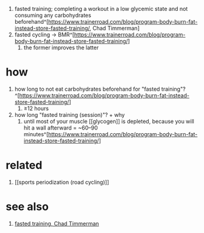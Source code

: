 1. fasted training; completing a workout in a low glycemic state and not consuming any carbohydrates beforehand^[https://www.trainerroad.com/blog/program-body-burn-fat-instead-store-fasted-training/, Chad Timmerman]
2. fasted cycling → BMR^[https://www.trainerroad.com/blog/program-body-burn-fat-instead-store-fasted-training/]
	1. the former improves the latter

# how
1. how long to not eat carbohydrates beforehand for "fasted training"?^[https://www.trainerroad.com/blog/program-body-burn-fat-instead-store-fasted-training/]
	1. ≥12 hours
2. how long "fasted training (session)"? + why
	1. until most of your muscle [[glycogen]] is depleted, because you will hit a wall afterward = ~60–90 minutes^[https://www.trainerroad.com/blog/program-body-burn-fat-instead-store-fasted-training/]

# related
1. [[sports periodization (road cycling)]]

# see also
1. [fasted training, Chad Timmerman](https://www.trainerroad.com/forum/t/a-few-questions-about-fasting-rides-fasted-training/3629/2?u=lorenz_duremdes)
